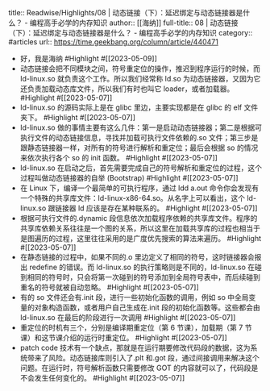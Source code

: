 title:: Readwise/Highlights/08 | 动态链接（下）：延迟绑定与动态链接器是什么？ - 编程高手必学的内存知识
author:: [[海纳]]
full-title:: 08 | 动态链接（下）：延迟绑定与动态链接器是什么？ - 编程高手必学的内存知识
category:: #articles
url:: https://time.geekbang.org/column/article/440471
- 好，我是海纳 #Highlight #[[2023-05-09]]
- 动态链接会把不同模块之间，符号重定位的操作，推迟到程序运行的时候，而 ld-linux.so 就负责这个工作。所以我们经常称 ld.so 为动态链接器，又因为它还负责加载动态库文件，所以我们有时也叫它 loader，或者加载器。 #Highlight #[[2023-05-07]]
- ld-linux.so 的源码实际上是在 glibc 里边，主要实现都是在 glibc 的 elf 文件夹下。 #Highlight #[[2023-05-07]]
- ld-linux.so 做的事情主要有这么几件：第一是启动动态链接器；第二是根据可执行文件的动态链接信息，寻找并加载可执行文件依赖的.so 文件；第三步是跟静态链接器一样，对所有的符号进行解析和重定位；最后会根据 so 的情况来依次执行各个 so 的 init 函数。 #Highlight #[[2023-05-07]]
- ld-linux.so 在启动之后，首先需要完成自己的符号解析和重定位的过程，这个过程叫做动态链接器的自举 (Bootstrap) #Highlight #[[2023-05-07]]
- 在 Linux 下，编译一个最简单的可执行程序，通过 ldd a.out 命令你会发现有一个特殊的共享库文件：ld-linux-x86-64.so。从名字上可以看出，这个 ld-linux.so 跟链接器 ld 应该是存在某种联系的。 #Highlight #[[2023-05-07]]
- 根据可执行文件的.dynamic 段信息依次加载程序依赖的共享库文件。程序的共享库依赖关系往往是一个图的关系，所以这里在加载共享库的过程也相当于是图遍历的过程，这里往往采用的是广度优先搜索的算法来遍历。 #Highlight #[[2023-05-07]]
- 在静态链接的过程中，如果不同的.o 里边定义了相同的符号，这时链接器会报出 redefine 的错误。而 ld-linux.so 的执行策略则是不同的，ld-linux.so 在碰到相同的符号时，只会将第一次碰到的符号添加到全局符号表中，而后续碰到重名的符号就被自动忽略。 #Highlight #[[2023-05-07]]
- 有的 so 文件还会有.init 段，进行一些初始化函数的调用，例如 so 中全局变量的对象构造函数，或者用户自己生成在.init 段的初始化函数等。这些都会由 ld-linux.so 在最后的阶段进行一次调用 #Highlight #[[2023-05-07]]
- 重定位的时机有三个，分别是编译期重定位（第 6 节课），加载期（第 7 节课）和这节课介绍的运行时重定位。 #Highlight #[[2023-05-07]]
- patch code 技术有一个缺点，那就是在运行期要修改代码段的数据，这为系统带来了风险。动态链接库则引入了.plt 和.got 段，通过间接调用来解决这个问题。在运行时，符号解析函数只需要修改 GOT 的内容就可以了，代码段是不会发生任何变化的。 #Highlight #[[2023-05-07]]